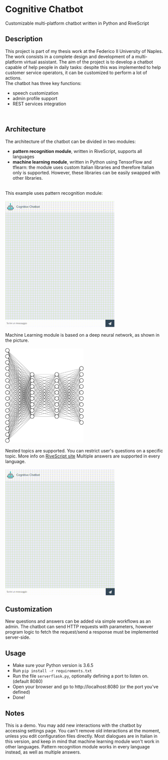 # Cognitive Chatbot

Customizable multi-platform chatbot written in Python and RiveScript

## Description

This project is part of my thesis work at the Federico II University of Naples. The work consists in a complete design and development of a multi-platform virtual assistant. The aim of the project is to develop a chatbot capable of help people in daily tasks: despite this was implemented to help customer service operators, it can be customized to perform a lot of actions.
<br>The chatbot has three key functions:
- speech customization
- admin profile support
- REST services integration
<br>

## Architecture
The architecture of the chatbot can be divided in two modules:
- **pattern recognition module**, written in RiveScript, supports all languages
- **machine learning module**, written in Python using TensorFlow and tflearn: the module uses custom Italian libraries and 
therefore Italian only is supported. However, these libraries can be easily swapped with other libraries.
<br>
This example uses pattern recognition module:
<br><br>
<img src="https://raw.githubusercontent.com/lucamadd/CognitiveChatbot/master/static/images/chatbot1.gif" title="chatbot1" height="400">

Machine Learning module is based on a deep neural network, as shown in the picture.
<br><br>
<img src="/static/images/Neural Network.png" title="dnn" height="300">

Nested topics are supported. You can restrict user's questions on a specific topic. More info on <a href="https://www.rivescript.com/">RiveScript site</a>
Multiple answers are supported in every language.
<br><br>
<img src="https://raw.githubusercontent.com/lucamadd/CognitiveChatbot/master/static/images/chatbot2.gif" title="chatbot2" height="400">

## Customization

New questions and answers can be added via simple workflows as an admin. The chatbot can send HTTP requests with parameters, however program logic to fetch the request/send a response must be implemented server-side.

## Usage

- Make sure your Python version is 3.6.5
- Run ```pip install -r requirements.txt```
- Run the file ```serverflask.py```, optionally defining a port to listen on. (default 8080)
- Open your browser and go to http://localhost:8080 (or the port you've defined)
- Done!

## Notes

This is a demo. You may add new interactions with the chatbot by accessing settings page. You can't remove old interactions at the moment, unless you edit configuration files directly. Most dialogues are in Italian in this version, and keep in mind that machine learning module won't work in other languages. Pattern recognition module works in every language instead, as well as multiple answers.
